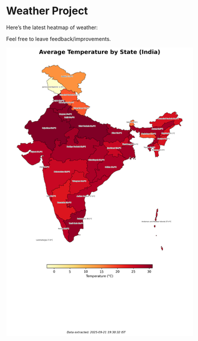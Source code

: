 # Weather Project

Here’s the latest heatmap of weather:

Feel free to leave feedback/improvements.

![India Heatmap](docs/assets/india_heatmap.png?v=D00502)
